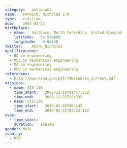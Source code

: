 ```yaml
---
category:	astronaut
name:	PATRICK, Nicholas J.M.
type:	civilian
dob:	1964-03-22
birthplace:
  - name:	Saltburn, North Yorkshire, United Kingdom
    latitude:	54.579868
    longitude:	-0.98148
twitter:	Astro_Nicholas
qualifications:
  - BA in engineering
  - MSc in mechanical engineering
  - MA in engineering
  - PhD in mechanical engineering
references:
  - http://www.nasa.gov/pdf/740566main_current.pdf
missions:
  - name: STS-116
    time_start:   2006-12-10T01:47:35Z
    time_end:     2006-12-22T22:33Z
  - name: STS-130
    time_start:   2010-02-08T09:14Z
    time_end:     2010-02-22T03:22:11Z
evas:
  - time_start: 
    duration:   18h14m
gender:	Male
country:
  - USA
---
```

